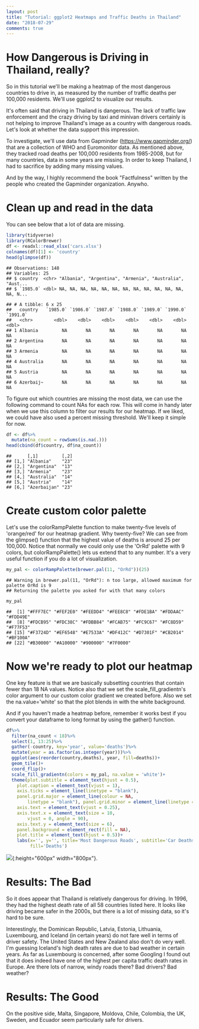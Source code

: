 ```yaml
---
layout: post
title: "Tutorial: ggplot2 Heatmaps and Traffic Deaths in Thailand"
date: "2018-07-29"
comments: true
---
```


How Dangerous is Driving in Thailand, really?
====================================

So in this tutorial we'll be making a heatmap of the most dangerous countries to drive in, as measured by the number of traffic deaths per 100,000 residents. We'll use ggplot2 to visualize our results.

It's often said that driving in Thailand is dangerous. The lack of traffic law enforcement and the crazy driving by taxi and minivan drivers certainly is not helping to improve Thailand's image as a country with dangerous roads. Let's look at whether the data support this impression.

To investigate, we'll use data from Gapminder (https://www.gapminder.org/) that are a collection of WHO and Euromonitor data. As mentioned above, they tracked road deaths per 100,000 residents from 1985-2008, but for many countries, data in some years are missing. In order to keep Thailand, I had to sacrifice by adding many missing values.

And by the way, I highly recommend the book "Factfulness" written by the people who created the Gapminder organization. Anywho.

Clean up and read in the data
=============================

You can see below that a lot of data are missing.

``` r
library(tidyverse)
library(RColorBrewer)
df <- readxl::read_xlsx('cars.xlsx')
colnames(df)[1] <- 'country'
head(glimpse(df))
```
    ## Observations: 148
    ## Variables: 25
    ## $ country  <chr> "Albania", "Argentina", "Armenia", "Australia", "Aust...
    ## $ `1985.0` <dbl> NA, NA, NA, NA, NA, NA, NA, NA, NA, NA, NA, NA, NA, N...
   
    ## # A tibble: 6 x 25
    ##   country   `1985.0` `1986.0` `1987.0` `1988.0` `1989.0` `1990.0` `1991.0`
    ##   <chr>        <dbl>    <dbl>    <dbl>    <dbl>    <dbl>    <dbl>    <dbl>
    ## 1 Albania         NA       NA       NA       NA       NA       NA       NA
    ## 2 Argentina       NA       NA       NA       NA       NA       NA       NA
    ## 3 Armenia         NA       NA       NA       NA       NA       NA       NA
    ## 4 Australia       NA       NA       NA       NA       NA       NA       NA
    ## 5 Austria         NA       NA       NA       NA       NA       NA       NA
    ## 6 Azerbaij~       NA       NA       NA       NA       NA       NA       NA

To figure out which countries are missing the most data, we can use the following command to count NAs for each row. This will come in handy later when we use this column to filter our results for our heatmap. If we liked, we could have also used a percent missing threshold. We'll keep it simple for now.

``` r
df <- df%>%
  mutate(na_count = rowSums(is.na(.)))
head(cbind(df$country, df$na_count))
```

    ##      [,1]         [,2]
    ## [1,] "Albania"    "23"
    ## [2,] "Argentina"  "13"
    ## [3,] "Armenia"    "23"
    ## [4,] "Australia"  "14"
    ## [5,] "Austria"    "14"
    ## [6,] "Azerbaijan" "23"

Create custom color palette
===========================

Let's use the colorRampPalette function to make twenty-five levels of 'orange/red' for our heatmap gradient. Why twenty-five? We can see from the glimpse() function that the highest value of deaths is around 25 per 100,000. Notice that normally we could only use the 'OrRd' palette with 9 colors, but colorRampPalette() lets us extend that to any number. It's a very useful function if you do a lot of visualization.

``` r
my_pal <- colorRampPalette(brewer.pal(11, "OrRd"))(25)
```
    ## Warning in brewer.pal(11, "OrRd"): n too large, allowed maximum for palette OrRd is 9
    ## Returning the palette you asked for with that many colors

``` r
my_pal
```
    ##  [1] "#FFF7EC" "#FEF2E0" "#FEEDD4" "#FEE8C8" "#FDE1BA" "#FDDAAC" "#FDD49E"
    ##  [8] "#FDCB95" "#FDC38C" "#FDBB84" "#FCAB75" "#FC9C67" "#FC8D59" "#F77F53"
    ## [15] "#F3724D" "#EF6548" "#E7533A" "#DF412C" "#D7301F" "#CB2014" "#BF100A"
    ## [22] "#B30000" "#A10000" "#900000" "#7F0000"

Now we're ready to plot our heatmap
===================================

One key feature is that we are basically subsetting countries that contain fewer than 18 NA values. Notice also that we set the scale\_fill\_gradientn's color argument to our custom color gradient we created before. Also we set the na.value='white' so that the plot blends in with the white background.

And if you haven't made a heatmap before, remember it works best if you convert your dataframe to long format by using the gather() function.

``` r
df%>%
  filter(na_count < 18)%>%
  select(1, 13:25)%>%
  gather(-country, key='year', value='deaths')%>%
  mutate(year = as.factor(as.integer(year)))%>%
  ggplot(aes(reorder(country,deaths), year, fill=deaths))+
  geom_tile()+
  coord_flip()+
  scale_fill_gradientn(colors = my_pal, na.value = 'white')+
  theme(plot.subtitle = element_text(hjust = 0.5), 
    plot.caption = element_text(vjust = 1), 
    axis.ticks = element_line(linetype = "blank"), 
    panel.grid.major = element_line(colour = NA, 
        linetype = "blank"), panel.grid.minor = element_line(linetype = "blank"), 
    axis.text = element_text(vjust = 0.25), 
    axis.text.x = element_text(size = 10, 
        vjust = 0, angle = 90),
    axis.text.y = element_text(size = 6),
    panel.background = element_rect(fill = NA),
    plot.title = element_text(hjust = 0.5))+
    labs(x='', y='', title='Most Dangerous Roads', subtitle='Car Deaths per 100,000',
         fill='Deaths')
```

![](roads_files/figure-markdown_github/unnamed-chunk-4-1.png){:height="600px" width="800px"}.

Results: The Bad
================

So it does appear that Thailand is relatively dangerous for driving. In 1996, they had the highest death rate of all 58 countries listed here. It looks like driving became safer in the 2000s, but there is a lot of missing data, so it's hard to be sure.

Interestingly, the Dominican Republic, Latvia, Estonia, Lithuania, Luxembourg, and Iceland (in certain years) do not fare well in terms of driver safety. The United States and New Zealand also don't do very well. I'm guessing Iceland's high death rates are due to bad weather in certain years. As far as Luxembourg is concerned, after some Googling I found out that it does indeed have one of the highest per capita traffic death rates in Europe. Are there lots of narrow, windy roads there? Bad drivers? Bad weather?

Results: The Good
=================

On the positive side, Malta, Singapore, Moldova, Chile, Colombia, the UK, Sweden, and Ecuador seem particularly safe for drivers.
